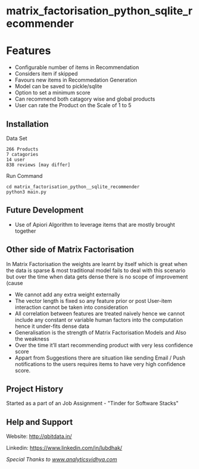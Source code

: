 # matrix_factorisation_python_sqlite_recommender


Features
============

- Configurable number of items in Recommendation
- Considers item if skipped
- Favours new items in Recommedation Generation
- Model can be saved to pickle/sqlite
- Option to set a minimum score
- Can recommend both catagory wise and global products
- User can rate the Product on the Scale of 1 to 5
 

Installation
------------
Data Set
~~~~~~~~~~~~
266 Products
7 catagories
14 user
838 reviews [may differ]
~~~~~~~~~~~~~~~~~


Run Command
~~~~~~~~~~~~
cd matrix_factorisation_python__sqlite_recommender
python3 main.py
~~~~~~~~~~~~~~~~~

Future Development
-----------
- Use of Apiori Algorithm to leverage items that are mostly brought together

Other side of Matrix Factorisation 
-----------
In Matrix Factorisation the weights are learnt by itself which is great when the data is sparse & most traditional model fails to deal with this scenario but over the time when data gets dense there is no scope of improvement (cause 

- We cannot add any extra weight externally
- The vector length is fixed so any feature prior or post User-item interaction cannot be taken into consideration
- All correlation between features are treated naively hence we cannot include any constant or variable human factors into the computation hence it under-fits dense data
- Generalisation is the strength of Matrix Factorisation Models and Also the weakness
- Over the time it’ll start recommending product with very less confidence score
- Appart from Suggestions there are situation like sending Email / Push notifications to the users requires items to have very high confidence score.


Project History
---------------
Started as a part of an Job Assignment - "Tinder for Software Stacks"

Help and Support
----------------
Website: http://qbitdata.in/

Linkedin: https://www.linkedin.com/in/lubdhak/

_Special Thanks to www.analyticsvidhya.com_
